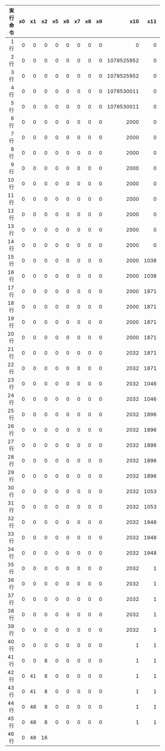 | 実行命令|x0  | x1  | x2  | x5  | x6  | x7  | x8  | x9  | x10 | x11 | x12 | x19 | x21 | 
|---:|---:|---:|---:|---:|---:|---:|---:|---:|---:|---:|---:|---:|---:|
|  1行|  0 |   0 |   0 |   0 |   0 |   0 |   0 |   0 |   0 |   0 |   0 |   0 | 2000 | 
|  2行|  0 |   0 |   0 |   0 |   0 |   0 |   0 |   0 | 1078525952 |   0 |   0 |   0 | 2000 | 
|  3行|  0 |   0 |   0 |   0 |   0 |   0 |   0 |   0 | 1078525952 |   0 |   0 |   0 | 2000 | 
|  4行|  0 |   0 |   0 |   0 |   0 |   0 |   0 |   0 | 1078530011 |   0 |   0 |   0 | 2000 | 
|  5行|  0 |   0 |   0 |   0 |   0 |   0 |   0 |   0 | 1078530011 |   0 |   0 |   0 | 2000 | 
|  6行|  0 |   0 |   0 |   0 |   0 |   0 |   0 |   0 | 2000 |   0 |   0 |   0 | 2000 | 
|  7行|  0 |   0 |   0 |   0 |   0 |   0 |   0 |   0 | 2000 |   0 |   0 |   0 | 2016 | 
|  8行|  0 |   0 |   0 |   0 |   0 |   0 |   0 |   0 | 2000 |   0 |   0 | 1031 | 2016 | 
|  9行|  0 |   0 |   0 |   0 |   0 |   0 |   0 |   0 | 2000 |   0 |   0 | 1031 | 2016 | 
| 10行|  0 |   0 |   0 |   0 |   0 |   0 |   0 |   0 | 2000 |   0 |   0 | 1855 | 2016 | 
| 11行|  0 |   0 |   0 |   0 |   0 |   0 |   0 |   0 | 2000 |   0 |   0 | 1855 | 2016 | 
| 12行|  0 |   0 |   0 |   0 |   0 |   0 |   0 |   0 | 2000 |   0 |   0 | 1855 | 2016 | 
| 13行|  0 |   0 |   0 |   0 |   0 |   0 |   0 |   0 | 2000 |   0 |   0 | 2016 | 2016 | 
| 14行|  0 |   0 |   0 |   0 |   0 |   0 |   0 |   0 | 2000 |   0 |   0 | 2016 | 2032 | 
| 15行|  0 |   0 |   0 |   0 |   0 |   0 |   0 |   0 | 2000 | 1038 |   0 | 2016 | 2032 | 
| 16行|  0 |   0 |   0 |   0 |   0 |   0 |   0 |   0 | 2000 | 1038 |   0 | 2016 | 2032 | 
| 17行|  0 |   0 |   0 |   0 |   0 |   0 |   0 |   0 | 2000 | 1871 |   0 | 2016 | 2032 | 
| 18行|  0 |   0 |   0 |   0 |   0 |   0 |   0 |   0 | 2000 | 1871 |   0 | 2016 | 2032 | 
| 19行|  0 |   0 |   0 |   0 |   0 |   0 |   0 |   0 | 2000 | 1871 |   0 | 2016 | 2032 | 
| 20行|  0 |   0 |   0 |   0 |   0 |   0 |   0 |   0 | 2000 | 1871 |   0 | 2016 | 2032 | 
| 21行|  0 |   0 |   0 |   0 |   0 |   0 |   0 |   0 | 2032 | 1871 |   0 | 2016 | 2032 | 
| 22行|  0 |   0 |   0 |   0 |   0 |   0 |   0 |   0 | 2032 | 1871 |   0 | 2016 | 2040 | 
| 23行|  0 |   0 |   0 |   0 |   0 |   0 |   0 |   0 | 2032 | 1046 |   0 | 2016 | 2040 | 
| 24行|  0 |   0 |   0 |   0 |   0 |   0 |   0 |   0 | 2032 | 1046 |   0 | 2016 | 2040 | 
| 25行|  0 |   0 |   0 |   0 |   0 |   0 |   0 |   0 | 2032 | 1896 |   0 | 2016 | 2040 | 
| 26行|  0 |   0 |   0 |   0 |   0 |   0 |   0 |   0 | 2032 | 1896 |   0 | 2016 | 2040 | 
| 27行|  0 |   0 |   0 |   0 |   0 |   0 |   0 |   0 | 2032 | 1896 |   0 | 2016 | 2040 | 
| 28行|  0 |   0 |   0 |   0 |   0 |   0 |   0 |   0 | 2032 | 1896 |   0 | 2040 | 2040 | 
| 29行|  0 |   0 |   0 |   0 |   0 |   0 |   0 |   0 | 2032 | 1896 |   0 | 2040 | 2048 | 
| 30行|  0 |   0 |   0 |   0 |   0 |   0 |   0 |   0 | 2032 | 1053 |   0 | 2040 | 2048 | 
| 31行|  0 |   0 |   0 |   0 |   0 |   0 |   0 |   0 | 2032 | 1053 |   0 | 2040 | 2048 | 
| 32行|  0 |   0 |   0 |   0 |   0 |   0 |   0 |   0 | 2032 | 1948 |   0 | 2040 | 2048 | 
| 33行|  0 |   0 |   0 |   0 |   0 |   0 |   0 |   0 | 2032 | 1948 |   0 | 2040 | 2048 | 
| 34行|  0 |   0 |   0 |   0 |   0 |   0 |   0 |   0 | 2032 | 1948 |   0 | 2040 | 2048 | 
| 35行|  0 |   0 |   0 |   0 |   0 |   0 |   0 |   0 | 2032 |   1 |   0 | 2040 | 2048 | 
| 36行|  0 |   0 |   0 |   0 |   0 |   0 |   0 |   0 | 2032 |   1 |   0 | 2040 | 2048 | 
| 37行|  0 |   0 |   0 |   0 |   0 |   0 |   0 |   0 | 2032 |   1 |   0 | 2040 | 2048 | 
| 38行|  0 |   0 |   0 |   0 |   0 |   0 |   0 |   0 | 2032 |   1 |   0 | 2040 | 2048 | 
| 39行|  0 |   0 |   0 |   0 |   0 |   0 |   0 |   0 | 2032 |   1 |   0 |   0 | 2048 | 
| 40行|  0 |   0 |   0 |   0 |   0 |   0 |   0 |   0 |   1 |   1 |   0 |   0 | 2048 | 
| 41行|  0 |   0 |   8 |   0 |   0 |   0 |   0 |   0 |   1 |   1 |   0 |   0 | 2048 | 
| 42行|  0 |  41 |   8 |   0 |   0 |   0 |   0 |   0 |   1 |   1 |   0 |   0 | 2048 | 
| 43行|  0 |  41 |   8 |   0 |   0 |   0 |   0 |   0 |   1 |   1 |   0 |   0 | 2048 | 
| 44行|  0 |  48 |   8 |   0 |   0 |   0 |   0 |   0 |   1 |   1 |   0 |   0 | 2048 | 
| 45行|  0 |  48 |   8 |   0 |   0 |   0 |   0 |   0 |   1 |   1 |   0 |   0 | 2048 | 
| 46行|  0 |  48 |  16